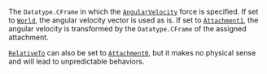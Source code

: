 The `Datatype.CFrame` in which the [`AngularVelocity`](https://create.roblox.com/docs/reference/engine/classes/AngularVelocity) force is
specified. If set to [`World`](https://create.roblox.com/docs/reference/engine/enums/ActuatorRelativeTo), the angular velocity
vector is used as is. If set to [`Attachment1`](https://create.roblox.com/docs/reference/engine/enums/ActuatorRelativeTo), the
angular velocity is transformed by the `Datatype.CFrame` of the assigned
attachment.

[`RelativeTo`](https://create.roblox.com/docs/reference/engine/classes/AngularVelocity#RelativeTo) can also be set to
[`Attachment0`](https://create.roblox.com/docs/reference/engine/enums/ActuatorRelativeTo), but it makes no physical sense and
will lead to unpredictable behaviors.